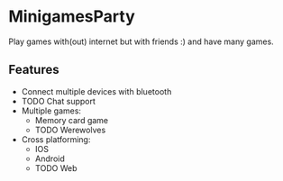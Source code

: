 # MinigamesParty

Play games with(out) internet but with friends :) and have many games.

## Features

- Connect multiple devices with bluetooth
- TODO Chat support
- Multiple games:
  - Memory card game
  - TODO Werewolves
- Cross platforming:
  - IOS
  - Android
  - TODO Web
